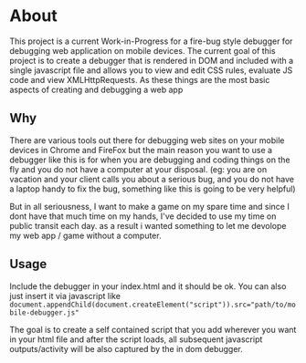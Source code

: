 # About

This project is a current Work-in-Progress for a fire-bug style debugger for debugging web application on mobile devices. The current goal of this project is to create a debugger that is rendered in DOM and included with a single javascript file and allows you to view and edit CSS rules, evaluate JS code and view XMLHttpRequests. As these things are the most basic aspects of creating and debugging a web app

## Why

There are various tools out there for debugging web sites on your mobile devices in Chrome and FireFox but the main reason you want to use a debugger like this is for when you are debugging and coding things on the fly and you do not have a computer at your disposal. (eg: you are on vacation and your client calls you about a serious bug, and you do not have a laptop handy to fix the bug, something like this is going to be very helpful)

But in all seriousness, I want to make a game on my spare time and since I dont have that much time on my hands, I've decided to use my time on public transit each day. as a result i wanted something to let me devolope my web app / game without a computer.

## Usage

Include the debugger in your index.html and it should be ok. You can also just insert it via javascript like
```document.appendChild(document.createElement("script")).src="path/to/mobile-debugger.js"```

The goal is to create a self contained script that you add wherever you want in your html file and after the script loads, all subsequent javascript outputs/activity will be also captured by the in dom debugger. 
